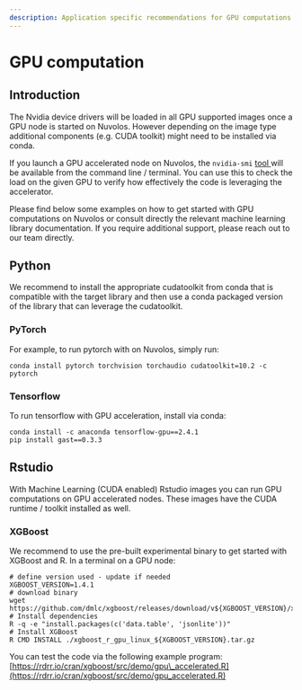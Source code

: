 ```yaml
---
description: Application specific recommendations for GPU computations
---
```


# GPU computation

## Introduction

The Nvidia device drivers will be loaded in all GPU supported images once a GPU node is started on Nuvolos. However depending on the image type additional components \(e.g. CUDA toolkit\) might need to be installed via conda.

If you launch a GPU accelerated node on Nuvolos, the `nvidia-smi` [tool ](https://developer.nvidia.com/nvidia-system-management-interface)will be available from the command line / terminal. You can use this to check the load on the given GPU to verify how effectively the code is leveraging the accelerator.

Please find below some examples on how to get started with GPU computations on Nuvolos or consult directly the relevant machine learning library documentation. If you require additional support, please reach out to our team directly.

## Python

We recommend to install the appropriate cudatoolkit from conda that is compatible with the target library and then use a conda packaged version of the library that can leverage the cudatoolkit.

### PyTorch

For example, to run pytorch with on Nuvolos, simply run:

```text
conda install pytorch torchvision torchaudio cudatoolkit=10.2 -c pytorch
```

### Tensorflow

To run tensorflow with GPU acceleration, install via conda:

```text
conda install -c anaconda tensorflow-gpu==2.4.1
pip install gast==0.3.3
```

## Rstudio

With Machine Learning \(CUDA enabled\) Rstudio images you can run GPU computations on GPU accelerated nodes. These images have the CUDA runtime / toolkit installed as well.

### XGBoost

We recommend to use the pre-built experimental binary to get started with XGBoost and R. In a terminal on a GPU node:

```text
# define version used - update if needed
XGBOOST_VERSION=1.4.1
# download binary
wget https://github.com/dmlc/xgboost/releases/download/v${XGBOOST_VERSION}/xgboost_r_gpu_linux_${XGBOOST_VERSION}.tar.gz
# Install dependencies
R -q -e "install.packages(c('data.table', 'jsonlite'))"
# Install XGBoost
R CMD INSTALL ./xgboost_r_gpu_linux_${XGBOOST_VERSION}.tar.gz
```

You can test the code via the following example program: [https://rdrr.io/cran/xgboost/src/demo/gpu\_accelerated.R](https://rdrr.io/cran/xgboost/src/demo/gpu_accelerated.R)

